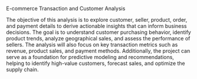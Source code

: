 E-commerce Transaction and Customer Analysis

The objective of this analysis is to explore customer, seller, product, order, and payment details to derive actionable insights that can inform business decisions. The goal is to understand customer purchasing behavior, identify product trends, analyze geographical sales, and assess the performance of sellers. The analysis will also focus on key transaction metrics such as revenue, product sales, and payment methods. Additionally, the project can serve as a foundation for predictive modeling and recommendations, helping to identify high-value customers, forecast sales, and optimize the supply chain.

